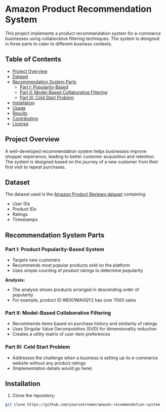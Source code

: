 # Amazon Product Recommendation System

This project implements a product recommendation system for e-commerce businesses using collaborative filtering techniques. The system is designed in three parts to cater to different business contexts.

## Table of Contents
- [Project Overview](#project-overview)
- [Dataset](#dataset)
- [Recommendation System Parts](#recommendation-system-parts)
  - [Part I: Popularity-Based](#part-i-product-popularity-based-system)
  - [Part II: Model-Based Collaborative Filtering](#part-ii-model-based-collaborative-filtering)
  - [Part III: Cold Start Problem](#part-iii-cold-start-problem)
- [Installation](#installation)
- [Usage](#usage)
- [Results](#results)
- [Contributing](#contributing)
- [License](#license)

## Project Overview

A well-developed recommendation system helps businesses improve shopper experience, leading to better customer acquisition and retention. The system is designed based on the journey of a new customer from their first visit to repeat purchases.

## Dataset

The dataset used is the [Amazon Product Reviews dataset](https://www.kaggle.com/skillsmuggler/amazon-ratings) containing:
- User IDs
- Product IDs
- Ratings
- Timestamps

## Recommendation System Parts

### Part I: Product Popularity-Based System
- Targets new customers
- Recommends most popular products sold on the platform
- Uses simple counting of product ratings to determine popularity

**Analysis:**
- The analysis shows products arranged in descending order of popularity
- For example, product ID #B001MA0QY2 has over 7000 sales

### Part II: Model-Based Collaborative Filtering
- Recommends items based on purchase history and similarity of ratings
- Uses Singular Value Decomposition (SVD) for dimensionality reduction
- Creates a utility matrix of user-item preferences

### Part III: Cold Start Problem
- Addresses the challenge when a business is setting up its e-commerce website without any product ratings
- (Implementation details would go here)

## Installation

1. Clone the repository:
```bash
git clone https://github.com/yourusername/amazon-recommendation-system.git
